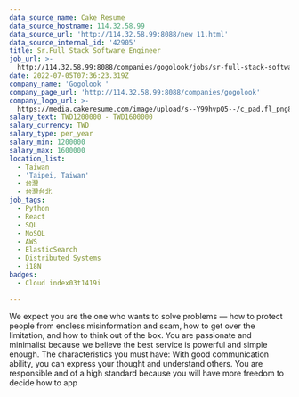 ```yaml
---
data_source_name: Cake Resume
data_source_hostname: 114.32.58.99
data_source_url: 'http://114.32.58.99:8088/new 11.html'
data_source_internal_id: '42905'
title: Sr.Full Stack Software Engineer
job_url: >-
  http://114.32.58.99:8088/companies/gogolook/jobs/sr-full-stack-software-engineer
date: 2022-07-05T07:36:23.319Z
company_name: 'Gogolook '
company_page_url: 'http://114.32.58.99:8088/companies/gogolook'
company_logo_url: >-
  https://media.cakeresume.com/image/upload/s--Y99hvpQ5--/c_pad,fl_png8,h_200,w_200/v1618254473/gi3vnzovbkfiqffe6fu7.png
salary_text: TWD1200000 - TWD1600000
salary_currency: TWD
salary_type: per_year
salary_min: 1200000
salary_max: 1600000
location_list:
  - Taiwan
  - 'Taipei, Taiwan'
  - 台灣
  - 台灣台北
job_tags:
  - Python
  - React
  - SQL
  - NoSQL
  - AWS
  - ElasticSearch
  - Distributed Systems
  - i18N
badges:
  - Cloud index03t1419i

---
```


We expect you are the one who wants to solve problems — how to protect people from endless misinformation and scam, how to get over the limitation, and how to think out of the box. You are passionate and minimalist because we believe the best service is powerful and simple enough. The characteristics you must have: With good communication ability, you can express your thought and understand others. You are responsible and of a high standard because you will have more freedom to decide how to app